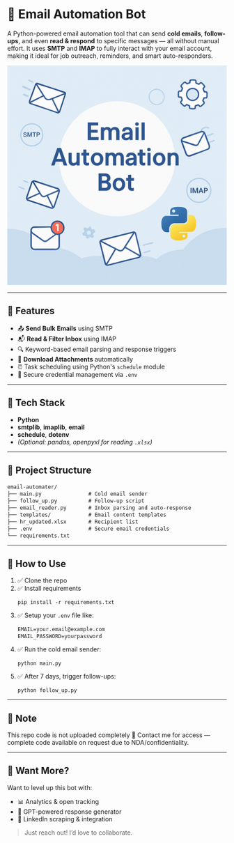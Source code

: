 # 📧 Email Automation Bot

A Python-powered email automation tool that can send **cold emails**, **follow-ups**, and even **read & respond** to specific messages — all without manual effort. It uses **SMTP** and **IMAP** to fully interact with your email account, making it ideal for job outreach, reminders, and smart auto-responders.

![Email Automation Banner](email.png)

---

## 🚀 Features

- 📤 **Send Bulk Emails** using SMTP  
- 📬 **Read & Filter Inbox** using IMAP  
- 🔍 Keyword-based email parsing and response triggers  
- 📎 **Download Attachments** automatically  
- ⏰ Task scheduling using Python's `schedule` module  
- 🔐 Secure credential management via `.env`  

---

## 🧰 Tech Stack

- **Python**
- **smtplib**, **imaplib**, **email**
- **schedule**, **dotenv**
- *(Optional: pandas, openpyxl for reading `.xlsx`)*

---

## 📂 Project Structure

```
email-automater/
├── main.py               # Cold email sender
├── follow_up.py          # Follow-up script
├── email_reader.py       # Inbox parsing and auto-response
├── templates/            # Email content templates
├── hr_updated.xlsx       # Recipient list
├── .env                  # Secure email credentials
└── requirements.txt
```

---

## 🧪 How to Use

1. ✅ Clone the repo  
2. ✅ Install requirements  
   ```
   pip install -r requirements.txt
   ```
3. ✅ Setup your `.env` file like:
   ```
   EMAIL=your.email@example.com
   EMAIL_PASSWORD=yourpassword
   ```
4. ✅ Run the cold email sender:
   ```
   python main.py
   ```
5. ✅ After 7 days, trigger follow-ups:
   ```
   python follow_up.py
   ```

---

## 🔐 Note

This repo code is not uploaded completely 
📩 Contact me for access — complete code available on request due to NDA/confidentiality.

---

## 🌟 Want More?

Want to level up this bot with:
- 📊 Analytics & open tracking  
- 🤖 GPT-powered response generator  
- 🔗 LinkedIn scraping & integration  

> Just reach out! I’d love to collaborate.
